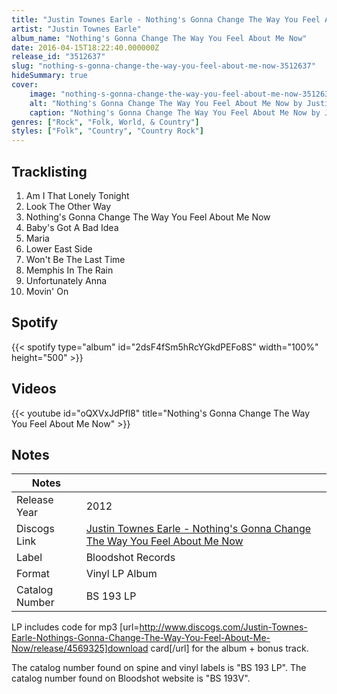 ```yaml
---
title: "Justin Townes Earle - Nothing's Gonna Change The Way You Feel About Me Now"
artist: "Justin Townes Earle"
album_name: "Nothing's Gonna Change The Way You Feel About Me Now"
date: 2016-04-15T18:22:40.000000Z
release_id: "3512637"
slug: "nothing-s-gonna-change-the-way-you-feel-about-me-now-3512637"
hideSummary: true
cover:
    image: "nothing-s-gonna-change-the-way-you-feel-about-me-now-3512637.jpg"
    alt: "Nothing's Gonna Change The Way You Feel About Me Now by Justin Townes Earle"
    caption: "Nothing's Gonna Change The Way You Feel About Me Now by Justin Townes Earle"
genres: ["Rock", "Folk, World, & Country"]
styles: ["Folk", "Country", "Country Rock"]
---
```


## Tracklisting
1. Am I That Lonely Tonight
2. Look The Other Way
3. Nothing's Gonna Change The Way You Feel About Me Now
4. Baby's Got A Bad Idea
5. Maria
6. Lower East Side
7. Won't Be The Last Time
8. Memphis In The Rain
9. Unfortunately Anna
10. Movin' On


## Spotify
{{< spotify type="album" id="2dsF4fSm5hRcYGkdPEFo8S" width="100%" height="500" >}}



## Videos
{{< youtube id="oQXVxJdPfl8" title="Nothing's Gonna Change The Way You Feel About Me Now" >}}

## Notes
| Notes          |             |
| ---------------| ----------- |
| Release Year   | 2012 |
| Discogs Link   | [Justin Townes Earle - Nothing's Gonna Change The Way You Feel About Me Now](https://www.discogs.com/release/3512637-Justin-Townes-Earle-Nothings-Gonna-Change-The-Way-You-Feel-About-Me-Now) |
| Label          | Bloodshot Records |
| Format         | Vinyl LP Album |
| Catalog Number | BS 193 LP |

LP includes code for mp3 [url=http://www.discogs.com/Justin-Townes-Earle-Nothings-Gonna-Change-The-Way-You-Feel-About-Me-Now/release/4569325]download card[/url] for the album + bonus track.

The catalog number found on spine and vinyl labels is "BS 193 LP".
The catalog number found on Bloodshot website is "BS 193V".

